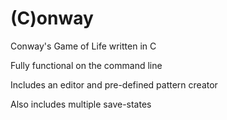 (C)onway
========

Conway's Game of Life written in C

Fully functional on the command line

Includes an editor and pre-defined pattern creator 

Also includes multiple save-states
